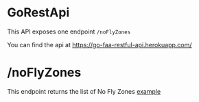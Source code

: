 # GoRestApi

This API exposes one endpoint `/noFlyZones`

You can find the api at https://go-faa-restful-api.herokuapp.com/

# /noFlyZones

This endpoint returns the list of No Fly Zones [example](https://go-faa-restful-api.herokuapp.com/noFlyZones)
